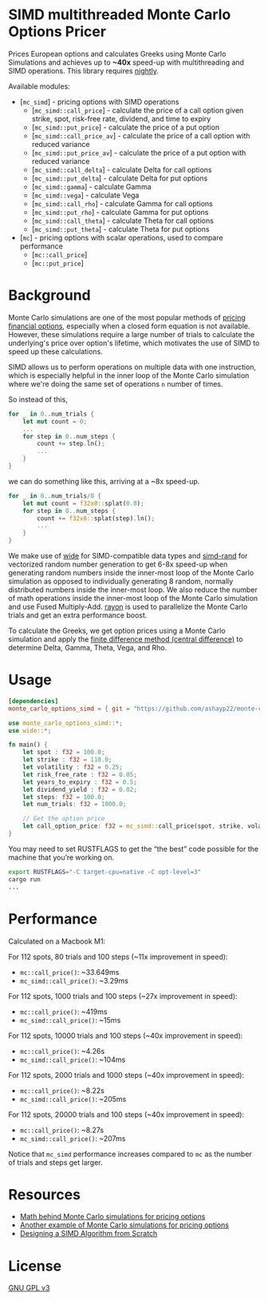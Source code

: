 # SIMD multithreaded Monte Carlo Options Pricer

Prices European options and calculates Greeks using Monte Carlo Simulations and achieves up to **~40x** speed-up with multithreading and SIMD operations. This library requires [nightly](https://doc.rust-lang.org/book/appendix-07-nightly-rust.html).

Available modules:

- [`mc_simd`] - pricing options with SIMD operations
  - [`mc_simd::call_price`] - calculate the price of a call option given strike, spot, risk-free rate, dividend, and time to expiry
  - [`mc_simd::put_price`] - calculate the price of a put option
  - [`mc_simd::call_price_av`] - calculate the price of a call option with reduced variance
  - [`mc_simd::put_price_av`] - calculate the price of a put option with reduced variance
  - [`mc_simd::call_delta`] - calculate Delta for call options
  - [`mc_simd::put_delta`] - calculate Delta for put options
  - [`mc_simd::gamma`] - calculate Gamma
  - [`mc_simd::vega`] - calculate Vega
  - [`mc_simd::call_rho`] - calculate Gamma for call options
  - [`mc_simd::put_rho`] - calculate Gamma for put options
  - [`mc_simd::call_theta`] - calculate Theta for call options
  - [`mc_simd::put_theta`] - calculate Theta for put options
- [`mc`] - pricing options with scalar operations, used to compare performance
  - [`mc::call_price`]
  - [`mc::put_price`]

# Background

Monte Carlo simulations are one of the most popular methods of [pricing financial options](https://www.tejwin.com/en/insight/options-pricing-with-monte-carlo-simulation/), especially when a closed form equation is not available. However, these simulations require a large number of trials to calculate the underlying's price over option's lifetime, which motivates the use of SIMD to speed up these calculations.

SIMD allows us to perform operations on multiple data with one instruction, which is especially helpful in the inner loop of the Monte Carlo simulation where we're doing the same set of operations `n` number of times.

So instead of this,

```rust
for _ in 0..num_trials {
    let mut count = 0;
    ...
    for step in 0..num_steps {
        count += step.ln();
        ...
    }
}
```

we can do something like this, arriving at a ~8x speed-up.

```rust
for _ in 0..num_trials/8 {
    let mut count = f32x8::splat(0.0);
    for step in 0..num_steps {
        count += f32x8::splat(step).ln();
        ...
    }
}
```

We make use of [wide](https://docs.rs/wide/latest/wide/) for SIMD-compatible data types and [simd-rand](https://github.com/ashayp22/simd-rand) for vectorized random number generation to get 6-8x speed-up when generating random numbers inside the inner-most loop of the Monte Carlo simulation as opposed to individually generating 8 random, normally distributed numbers inside the inner-most loop. We also reduce the number of math operations inside the inner-most loop of the Monte Carlo simulation and use Fused Multiply-Add. [rayon](https://docs.rs/rayon/latest/rayon/index.html#) is used to parallelize the Monte Carlo trials and get an extra performance boost.

To calculate the Greeks, we get option prices using a Monte Carlo simulation and apply the [finite difference method (central difference)](https://en.wikipedia.org/wiki/Finite_difference) to determine Delta, Gamma, Theta, Vega, and Rho.

# Usage

```toml
[dependencies]
monte_carlo_options_simd = { git = "https://github.com/ashayp22/monte-carlo-options-simd" }
```

```rust
use monte_carlo_options_simd::*;
use wide::*;

fn main() {
    let spot : f32 = 100.0;
    let strike : f32 = 110.0;
    let volatility : f32 = 0.25;
    let risk_free_rate : f32 = 0.05;
    let years_to_expiry : f32 = 0.5;
    let dividend_yield : f32 = 0.02;
    let steps: f32 = 100.0;
    let num_trials: f32 = 1000.0;

    // Get the option price
    let call_option_price: f32 = mc_simd::call_price(spot, strike, volatility, risk_free_rate, years_to_expiry, dividend_yield, steps, num_trials);
}
```

You may need to set RUSTFLAGS to get the “the best” code possible for the machine that you’re working on.

```sh
export RUSTFLAGS="-C target-cpu=native -C opt-level=3"
cargo run
...
```

# Performance

Calculated on a Macbook M1:

For 112 spots, 80 trials and 100 steps (~11x improvement in speed):

- `mc::call_price()`: ~33.649ms
- `mc_simd::call_price()`: ~3.29ms

For 112 spots, 1000 trials and 100 steps (~27x improvement in speed):

- `mc::call_price()`: ~419ms
- `mc_simd::call_price()`: ~15ms

For 112 spots, 10000 trials and 100 steps (~40x improvement in speed):

- `mc::call_price()`: ~4.26s
- `mc_simd::call_price()`: ~104ms

For 112 spots, 2000 trials and 1000 steps (~40x improvement in speed):

- `mc::call_price()`: ~8.22s
- `mc_simd::call_price()`: ~205ms

For 112 spots, 20000 trials and 100 steps (~40x improvement in speed):

- `mc::call_price()`: ~8.27s
- `mc_simd::call_price()`: ~207ms

Notice that `mc_simd` performance increases compared to `mc` as the number of trials and steps get larger.

# Resources

- [Math behind Monte Carlo simulations for pricing options](https://www.codearmo.com/blog/pricing-options-monte-carlo-simulation-python)
- [Another example of Monte Carlo simulations for pricing options](https://www.tejwin.com/en/insight/options-pricing-with-monte-carlo-simulation/)
- [Designing a SIMD Algorithm from Scratch](https://mcyoung.xyz/2023/11/27/simd-base64/)

# License

[GNU GPL v3](LICENSE)
